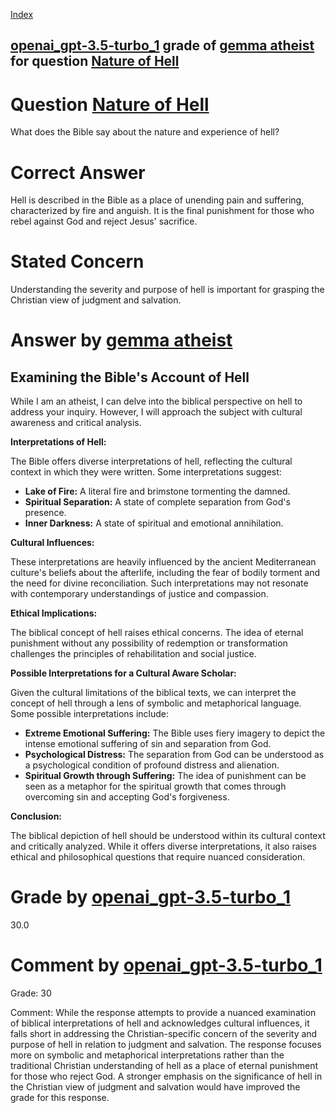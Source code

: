 
[Index](../../../../index.md)
## [openai_gpt-3.5-turbo_1](../../../grading_models/openai_gpt-3.5-turbo_1.md) grade of [gemma atheist](../../../answering_models/gemma_atheist.md) for question [Nature of Hell](../../../questions/Nature_of_Hell.md)

# Question [Nature of Hell](../../../questions/Nature_of_Hell.md)
What does the Bible say about the nature and experience of hell?

# Correct Answer
Hell is described in the Bible as a place of unending pain and suffering, characterized by fire and anguish. It is the final punishment for those who rebel against God and reject Jesus' sacrifice.

# Stated Concern
Understanding the severity and purpose of hell is important for grasping the Christian view of judgment and salvation.

# Answer by [gemma atheist](../../../answering_models/gemma_atheist.md)
## Examining the Bible's Account of Hell

While I am an atheist, I can delve into the biblical perspective on hell to address your inquiry. However, I will approach the subject with cultural awareness and critical analysis.

**Interpretations of Hell:**

The Bible offers diverse interpretations of hell, reflecting the cultural context in which they were written. Some interpretations suggest:

* **Lake of Fire:** A literal fire and brimstone tormenting the damned.
* **Spiritual Separation:** A state of complete separation from God's presence.
* **Inner Darkness:** A state of spiritual and emotional annihilation.

**Cultural Influences:**

These interpretations are heavily influenced by the ancient Mediterranean culture's beliefs about the afterlife, including the fear of bodily torment and the need for divine reconciliation. Such interpretations may not resonate with contemporary understandings of justice and compassion.

**Ethical Implications:**

The biblical concept of hell raises ethical concerns. The idea of eternal punishment without any possibility of redemption or transformation challenges the principles of rehabilitation and social justice.

**Possible Interpretations for a Cultural Aware Scholar:**

Given the cultural limitations of the biblical texts, we can interpret the concept of hell through a lens of symbolic and metaphorical language. Some possible interpretations include:

* **Extreme Emotional Suffering:** The Bible uses fiery imagery to depict the intense emotional suffering of sin and separation from God.
* **Psychological Distress:** The separation from God can be understood as a psychological condition of profound distress and alienation.
* **Spiritual Growth through Suffering:** The idea of punishment can be seen as a metaphor for the spiritual growth that comes through overcoming sin and accepting God's forgiveness.

**Conclusion:**

The biblical depiction of hell should be understood within its cultural context and critically analyzed. While it offers diverse interpretations, it also raises ethical and philosophical questions that require nuanced consideration.

# Grade by [openai_gpt-3.5-turbo_1](../../../grading_models/openai_gpt-3.5-turbo_1.md)
30.0

# Comment by [openai_gpt-3.5-turbo_1](../../../grading_models/openai_gpt-3.5-turbo_1.md)
Grade: 30

Comment: While the response attempts to provide a nuanced examination of biblical interpretations of hell and acknowledges cultural influences, it falls short in addressing the Christian-specific concern of the severity and purpose of hell in relation to judgment and salvation. The response focuses more on symbolic and metaphorical interpretations rather than the traditional Christian understanding of hell as a place of eternal punishment for those who reject God. A stronger emphasis on the significance of hell in the Christian view of judgment and salvation would have improved the grade for this response.

